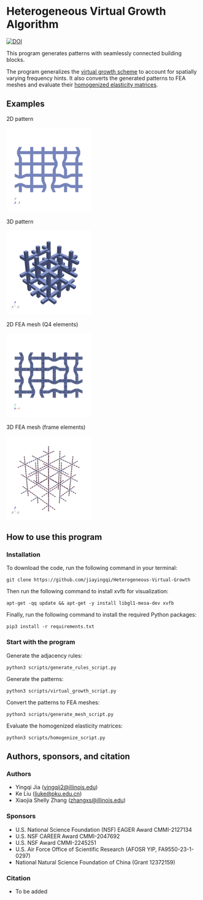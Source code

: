 # Heterogeneous Virtual Growth Algorithm

[![DOI](https://zenodo.org/badge/785450642.svg)](https://zenodo.org/doi/10.5281/zenodo.10963129)

This program generates patterns with seamlessly connected building blocks. 

The program generalizes the [virtual growth scheme](https://www.science.org/doi/full/10.1126/science.abn1459) to account for 
spatially varying frequency hints. It also converts the generated patterns to
FEA meshes and evaluate their [homogenized elasticity matrices](https://www.sciencedirect.com/science/article/pii/S0045782512000941).

## Examples

2D pattern

<img src="images/2d/symbolic_graph.jpg" width="220" height="220">

3D pattern

<img src="images/3d/symbolic_graph.jpg" width="220" height="220">

2D FEA mesh (Q4 elements)

<img src="images/2d/fem_mesh.jpg" width="220" height="220">

3D FEA mesh (frame elements)

<img src="images/3d/fem_mesh.jpg" width="220" height="220">

## How to use this program

### Installation
To download the code, run the following command in your terminal:
```
git clone https://github.com/jiayingqi/Heterogeneous-Virtual-Growth
```

Then run the following command to install xvfb for visualization:
```
apt-get -qq update && apt-get -y install libgl1-mesa-dev xvfb
```

Finally, run the following command to install the required Python packages:
```
pip3 install -r requirements.txt
```

### Start with the program
Generate the adjacency rules:
```
python3 scripts/generate_rules_script.py
```

Generate the patterns:
```
python3 scripts/virtual_growth_script.py
```

Convert the patterns to FEA meshes:
```
python3 scripts/generate_mesh_script.py
```

Evaluate the homogenized elasticity matrices:
```
python3 scripts/homogenize_script.py
```

## Authors, sponsors, and citation

### Authors
- Yingqi Jia (yingqij2@illinois.edu)
- Ke Liu (liuke@pku.edu.cn)
- Xiaojia Shelly Zhang (zhangxs@illinois.edu)

### Sponsors
- U.S. National Science Foundation (NSF) EAGER Award CMMI-2127134
- U.S. NSF CAREER Award CMMI-2047692
- U.S. NSF Award CMMI-2245251
- U.S. Air Force Office of Scientific Research (AFOSR YIP, FA9550-23-1-0297)
- National Natural Science Foundation of China (Grant 12372159)

### Citation
- To be added

